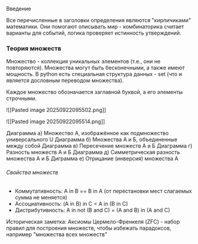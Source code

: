 Введение

Все перечисленные в заголовки определения являются "кирпичиками" математики. Они помогают описывать мир - комбинаторика считает варианты для событий, логика проверяет истинность утверждений.


### Теория множеств

Множество - коллекция уникальных элементов (т.е., они не повторяются). Множества могут быть бесконечными, а также имеют мощность. В python есть специальная структура данных - set (что и является дословным переводом множества). 

Каждое множество обозначается заглавной буквой, а его элементы строчными.

![[Pasted image 20250922095502.png]]

![[Pasted image 20250922095514.png]]

Диаграмма а) Множество А, изображённое как подмножество универсального U 
Диаграмма б) Множества А и Б, объединенные между собой
Диаграмма в) Пересечение множеств А и Б 
Диаграмма г) Разность множеств А и Б
Диаграмма д) Симметрическая разность множества А и Б
Диграмма е) Отрицание (инверсия) множества А

###### Cвойства множеств 

* Коммутативность: А in B == B in A (от перестановки мест слагаемых сумма не меняется)
* Ассоциативность: (A in B) in C = A in (B in C)
* Дистрибутивность: А in not (B and C) = (A and B) in (A and C)

Историческая заметка: Аксиомы Цермело-Френкеля (ZFC) - набор правил для построения множеств, чтобы избежать парадоксов, например "множества всех множеств"